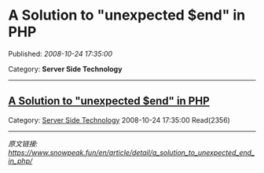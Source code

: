 # A Solution to "unexpected $end" in PHP

Published: *2008-10-24 17:35:00*

Category: __Server Side Technology__

---------

## [A Solution to "unexpected $end" in PHP](/en/article/detail/a_solution_to_unexpected_end_in_php/)

Category: [Server Side Technology](/en/article/category/server_side_technology/) 2008-10-24 17:35:00 Read(2356)


---
*原文链接: https://www.snowpeak.fun/en/article/detail/a_solution_to_unexpected_end_in_php/*
